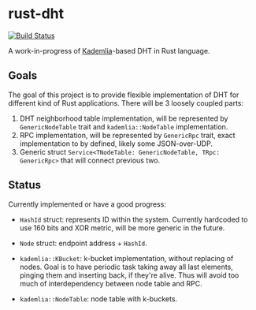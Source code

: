 rust-dht
========

[![Build
Status](https://travis-ci.org/Divius/rust-dht.svg)](https://travis-ci.org/Divius/rust-dht)

A work-in-progress of
[Kademlia](http://pdos.csail.mit.edu/~petar/papers/maymounkov-kademlia-lncs.pdf)-based
DHT in Rust language.

Goals
-----

The goal of this project is to provide flexible implementation of DHT
for different kind of Rust applications. There will be 3 loosely coupled
parts:

1. DHT neighborhood table implementation, will be represented by
   `GenericNodeTable` trait and `kademlia::NodeTable` implementation.
2. RPC implementation, will be represented by `GenericRpc` trait,
   exact implementation to by defined, likely some JSON-over-UDP.
3. Generic struct `Service<TNodeTable: GenericNodeTable, TRpc: GenericRpc>`
   that will connect previous two.

Status
------

Currently implemented or have a good progress:

* `HashId` struct: represents ID within the system.
   Currently hardcoded to use 160 bits and XOR metric, will be more
   generic in the future.

* `Node` struct: endpoint address + `HashId`.

* `kademlia::KBucket`: k-bucket implementation, without replacing of nodes.
   Goal is to have periodic task taking away all last elements, pinging them
   and inserting back, if they're alive. Thus will avoid too much of
   interdependency between node table and RPC.

* `kademlia::NodeTable`: node table with k-buckets.
